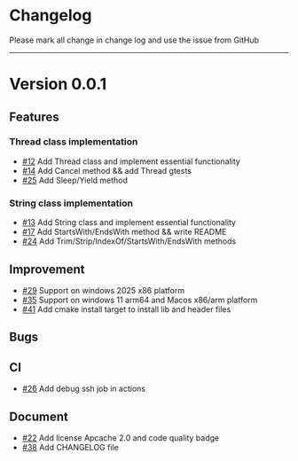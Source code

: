 # Changelog

Please mark all change in change log and use the issue from GitHub


---

# Version 0.0.1

## Features

### Thread class implementation
- [#12](https://github.com/BossZou/jaclks/pull/12) Add Thread class and implement essential functionality
- [#14](https://github.com/BossZou/jaclks/pull/14) Add Cancel method && add Thread gtests
- [#25](https://github.com/BossZou/jaclks/pull/25) Add Sleep/Yield method

### String class implementation
- [#13](https://github.com/BossZou/jaclks/pull/13) Add String class and implement essential functionality
- [#17](https://github.com/BossZou/jaclks/pull/17) Add StartsWith/EndsWith method && write README
- [#24](https://github.com/BossZou/jaclks/pull/24) Add Trim/Strip/IndexOf/StartsWith/EndsWith methods

## Improvement
- [#29](https://github.com/BossZou/jaclks/pull/29) Support on windows 2025 x86 platform
- [#35](https://github.com/BossZou/jaclks/pull/35) Support on windows 11 arm64 and Macos x86/arm platform
- [#41](https://github.com/BossZou/jaclks/pull/41) Add cmake install target to install lib and header files

## Bugs

## CI
- [#26](https://github.com/BossZou/jaclks/pull/26) Add debug ssh job in actions

## Document
- [#22](https://github.com/BossZou/jaclks/pull/22) Add license Apcache 2.0 and code quality badge
- [#38](https://github.com/BossZou/jaclks/pull/38) Add CHANGELOG file
